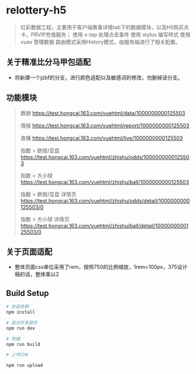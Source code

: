 # relottery-h5

> 红彩数据工程，主要用于客户端赛事详情tab下的数据模块，以及H5购买点卡，PRVIP充值服务；
> 使用 v-tap 处理点击事件
> 使用 stylus 编写样式
> 使用 vuex 管理数据
> 路由模式采用History模式，由服务端进行了相关配置。

## 关于精准比分马甲包适配

* 将新建一个jzbf的分支，进行颜色适配以及敏感词的修改，勿删掉该分支。

## 功能模块

> 数据
> https://test.hongcai.163.com/vuehtml/data/1000000000125503
>
> 情报
> https://test.hongcai.163.com/vuehtml/report/1000000000125503
>
> 直播
> https://test.hongcai.163.com/vuehtml/live/1000000000125503
>
> 指数 > 欧赔/亚盘
> https://test.hongcai.163.com/vuehtml/zhishu/odds/1000000000125503
>
> 指数 > 大小球
> https://test.hongcai.163.com/vuehtml/zhishu/ball/1000000000125503
>
> 指数 > 欧赔/亚盘 详情页
> https://test.hongcai.163.com/vuehtml/zhishu/odds/detail/1000000000125503/0
>
> 指数 > 大小球 详情页
> https://test.hongcai.163.com/vuehtml/zhishu/ball/detail/1000000000125503/0

## 关于页面适配

* 整体页面css单位采用了rem，按照750的比例缩放，1rem=100px，375设计稿的话，整体乘以2

## Build Setup

``` bash
# 安装依赖
npm install

# 启动开发服务
npm run dev

# 构建
npm run build

# 上传CDN

npm run upload

```